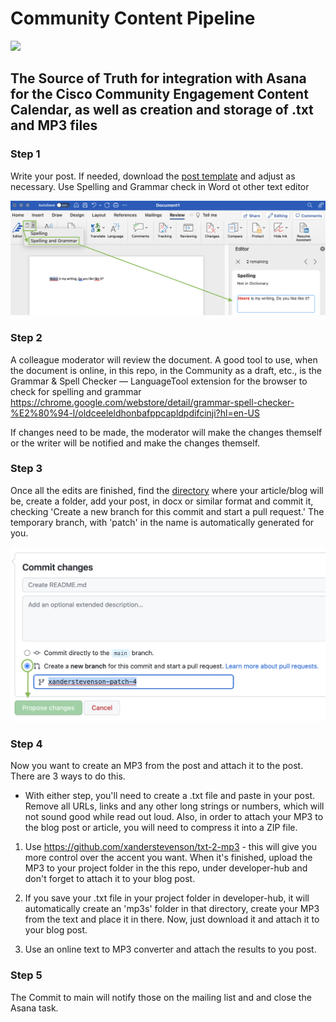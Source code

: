 # Community Content Pipeline

<p><img src="https://github.com/xanderstevenson/community-content-pipeline/blob/main/media/community-content-pipeline-black.png?raw=true" width=250) /></p>

## The Source of Truth for integration with Asana for the Cisco Community Engagement Content Calendar, as well as creation and storage of .txt and MP3 files


### Step 1


Write your post. If needed, download the [post template](https://github.com/xanderstevenson/community-content-pipeline/blob/main/community-post-template.docx) and adjust as necessary. Use Spelling and Grammar check in Word ot other text editor

<img src="https://github.com/xanderstevenson/community-content-pipeline/blob/main/media/Word-Check.png?raw=true" width=800) />


### Step 2

A colleague moderator will review the document. A good tool to use, when the document is online, in this repo, in the Community as a draft, etc., is the Grammar & Spell Checker — LanguageTool extension for the browser to check for spelling and grammar
https://chrome.google.com/webstore/detail/grammar-spell-checker-%E2%80%94-l/oldceeleldhonbafppcapldpdifcinji?hl=en-US

If changes need to be made, the moderator will make the changes themself or the writer will be notified and make the changes themself. 


### Step 3


Once all the edits are finished, find the [directory](https://github.com/xanderstevenson/community-content-pipeline/tree/main/developer-hub) where your article/blog will be, create a folder, add your post, in docx or similar format and commit it, checking 'Create a new branch for this commit and start a pull request.' The temporary branch, with 'patch' in the name is automatically generated for you.


<img src="https://github.com/xanderstevenson/community-content-pipeline/blob/main/media/Commit.png?raw=true" width=600) />


### Step 4

Now you want to create an MP3 from the post and attach it to the post. There are 3 ways to do this.

* With either step, you'll need to create a .txt file and paste in your post. Remove all URLs, links and any other long strings or numbers, which will not sound good while read out loud. Also, in order to attach your MP3 to the blog post or article, you will need to compress it into a ZIP file.


1. Use https://github.com/xanderstevenson/txt-2-mp3 - this will give you more control over the accent you want. When it's finished, upload the MP3 to your project folder in the this repo, under developer-hub and don't forget to attach it to your blog post.

2. If you save your .txt file in your project folder in developer-hub, it will automatically create an 'mp3s' folder in that directory, create your MP3 from the text and place it in there. Now, just download it and attach it to your blog post.

3. Use an online text to MP3 converter and attach the results to you post.



### Step 5

The Commit to main will notify those on the mailing list and and close the Asana task.




